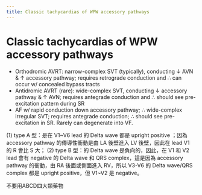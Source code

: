 ```yaml
---
title: Classic tachycardias of WPW accessory pathways
---
```

# Classic tachycardias of WPW accessory pathways

* Orthodromic AVRT: narrow-complex SVT (typically), conducting ↓ AVN & ↑ accessory pathway; requires retrograde conduction and ∴ can occur w/ concealed bypass tracts
* Antidromic AVRT (rare): wide-complex SVT, conducting ↓ accessory pathway & ↑ AVN; requires antegrade conduction and ∴ should see pre-excitation pattern during SR
* AF w/ rapid conduction down accessory pathway; ∴ wide-complex irregular SVT; requires antegrade conduction; ∴ should see pre-excitation in SR. Rarely can degenerate into VF.
 
(1) type A 型：是在 V1~V6 lead 的 Delta wave 都是 upright positive ；因為 accessory pathway 的傳導性衝動是由 LA 後壁進入 LV 後壁，因此在 lead V1 的 R 會比 S 大；
(2) type B 型：的 Delta wave 是負向的，因此，在 V1 和 V2 lead 會有 negative 的 Delta wave 和 QRS complex，這是因為 accessory pathway 的衝動，由 RA 後面或側面進入 RV，所以 V3-V6 的 Delta wave/QRS complex 都是 upright positive，但 V1~V2 是 negative。

不要用ABCD四大類藥物
